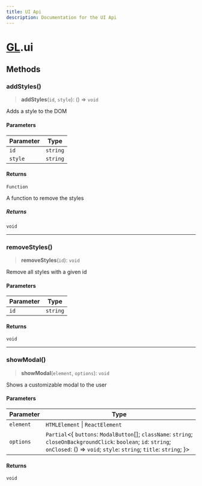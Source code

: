 ```yaml
---
title: UI Api
description: Documentation for the UI Api
---
```

# [GL](./api).ui

## Methods

### addStyles()

> **addStyles**(`id`, `style`): () => `void`

Adds a style to the DOM

#### Parameters

| Parameter | Type |
| ------ | ------ |
| `id` | `string` |
| `style` | `string` |

#### Returns

`Function`

A function to remove the styles

##### Returns

`void`

***

### removeStyles()

> **removeStyles**(`id`): `void`

Remove all styles with a given id

#### Parameters

| Parameter | Type |
| ------ | ------ |
| `id` | `string` |

#### Returns

`void`

***

### showModal()

> **showModal**(`element`, `options`): `void`

Shows a customizable modal to the user

#### Parameters

| Parameter | Type |
| ------ | ------ |
| `element` | `HTMLElement` \| `ReactElement` |
| `options` | `Partial`\<\{ `buttons`: `ModalButton`[]; `className`: `string`; `closeOnBackgroundClick`: `boolean`; `id`: `string`; `onClosed`: () => `void`; `style`: `string`; `title`: `string`; \}\> |

#### Returns

`void`
